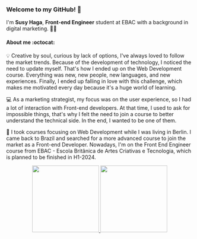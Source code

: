 <!--
**susyhaga/susyhaga** is a ✨ _special_ ✨ repository because its `README.md` (this file) appears on your GitHub profile.

Here are some ideas to get you started:

- 🔭 I’m currently working on ...
- 🌱 I’m currently learning ...
- 👯 I’m looking to collaborate on ...
- 🤔 I’m looking for help with ...
- 💬 Ask me about ...
- 📫 How to reach me: ...
- 😄 Pronouns: ...
- ⚡ Fun fact: ...
-->

### Welcome to my GitHub! :tada: 

I'm **Susy Haga**, **Front-end Engineer** student at EBAC with a background in digital marketing. :woman_student:

#### About me :octocat:

:bulb: Creative by soul, curious by lack of options, I've always loved to follow the market trends. Because of the development of technology, I noticed the need to update myself. That's how I ended up on the Web Development course. Everything was new, new people, new languages, and new experiences. Finally, I ended up falling in love with this challenge, which makes me motivated every day because it's a huge world of learning.

:computer: As a marketing strategist, my focus was on the user experience, so I had a lot of interaction with Front-end developers. At that time, I used to ask for impossible things, that's why I felt the need to join a course to better understand the technical side. In the end, I wanted to be one of them.

:rocket: I took courses focusing on Web Development while I was living in Berlin. I came back to Brazil and searched for a more advanced course to join the market as a Front-end Developer. Nowadays, I'm on the Front End Engineer course from EBAC - Escola Britânica de Artes Criativas e Tecnologia, which is planned to be finished in H1-2024. 


<div align="center">
  <a href="https://github.com/ogiansouza">
  <img height="180em" src="https://github-readme-stats.vercel.app/api?username=susyhaga&theme=vue-dark&show_icons=true&hide_border=true&count_private=true"/>
  <img height="180em" src="![susyhaga's Top Languages](https://github-readme-stats.vercel.app/api/top-langs/?username=susyhaga&theme=vue-dark&show_icons=true&hide_border=true&layout=compact)"/>
</div>

